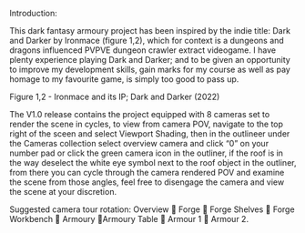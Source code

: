 Introduction:

This dark fantasy armoury project has been inspired by the indie title: Dark and Darker by Ironmace (figure 1,2), which for context is a dungeons and dragons influenced PVPVE dungeon crawler extract videogame. I have plenty experience playing Dark and Darker; and to be given an opportunity to improve my development skills, gain marks for my course as well as pay homage to my favourite game, is simply too good to pass up.

  
Figure 1,2 - Ironmace and its IP; Dark and Darker (2022)

The V1.0 release contains the project equipped with 8 cameras set to render the scene in cycles, to view from camera POV, navigate to the top right of the sceen and select Viewport Shading, then in the outlineer under the Cameras collection select overview camera and click “0” on your number pad or click the green camera icon in the outliner, if the roof is in the way deselect the white eye symbol next to the roof object in the outliner, from there you can cycle through the camera rendered POV and examine the scene from those angles, feel free to disengage the camera and view the scene at your discretion.

Suggested camera tour rotation:
Overview  Forge  Forge Shelves  Forge Workbench  Armoury Armoury Table  Armour 1  Armour 2.
